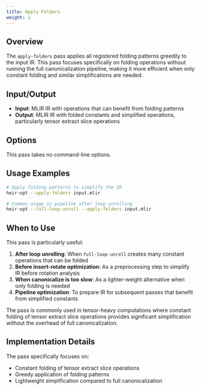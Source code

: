 ```yaml
---
title: Apply Folders
weight: 1
---
```


## Overview

The `apply-folders` pass applies all registered folding patterns greedily to the
input IR. This pass focuses specifically on folding operations without running
the full canonicalization pipeline, making it more efficient when only constant
folding and similar simplifications are needed.

## Input/Output

- **Input**: MLIR IR with operations that can benefit from folding patterns
- **Output**: MLIR IR with folded constants and simplified operations,
  particularly tensor extract slice operations

## Options

This pass takes no command-line options.

## Usage Examples

```bash
# Apply folding patterns to simplify the IR
heir-opt --apply-folders input.mlir

# Common usage in pipeline after loop unrolling
heir-opt --full-loop-unroll --apply-folders input.mlir
```

## When to Use

This pass is particularly useful:

1. **After loop unrolling**: When `full-loop-unroll` creates many constant
   operations that can be folded
1. **Before insert-rotate optimization**: As a preprocessing step to simplify IR
   before rotation analysis
1. **When canonicalize is too slow**: As a lighter-weight alternative when only
   folding is needed
1. **Pipeline optimization**: To prepare IR for subsequent passes that benefit
   from simplified constants

The pass is commonly used in tensor-heavy computations where constant folding of
tensor extract slice operations provides significant simplification without the
overhead of full canonicalization.

## Implementation Details

The pass specifically focuses on:

- Constant folding of tensor extract slice operations
- Greedy application of folding patterns
- Lightweight simplification compared to full canonicalization
